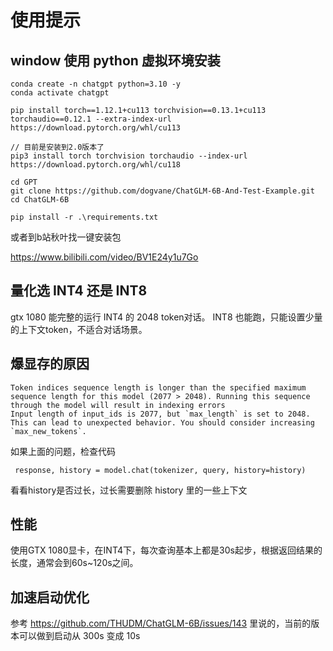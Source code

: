 # 使用提示

## window 使用 python 虚拟环境安装

```
conda create -n chatgpt python=3.10 -y
conda activate chatgpt

pip install torch==1.12.1+cu113 torchvision==0.13.1+cu113 torchaudio==0.12.1 --extra-index-url https://download.pytorch.org/whl/cu113

// 目前是安装到2.0版本了
pip3 install torch torchvision torchaudio --index-url https://download.pytorch.org/whl/cu118

cd GPT
git clone https://github.com/dogvane/ChatGLM-6B-And-Test-Example.git
cd ChatGLM-6B

pip install -r .\requirements.txt
```

或者到b站秋叶找一键安装包

https://www.bilibili.com/video/BV1E24y1u7Go



## 量化选 INT4 还是 INT8
gtx 1080 能完整的运行 INT4 的 2048 token对话。
INT8 也能跑，只能设置少量的上下文token，不适合对话场景。


## 爆显存的原因

```
Token indices sequence length is longer than the specified maximum sequence length for this model (2077 > 2048). Running this sequence through the model will result in indexing errors
Input length of input_ids is 2077, but `max_length` is set to 2048. This can lead to unexpected behavior. You should consider increasing `max_new_tokens`.
```

如果上面的问题，检查代码

```
 response, history = model.chat(tokenizer, query, history=history)
```

看看history是否过长，过长需要删除 history 里的一些上下文

## 性能

使用GTX 1080显卡，在INT4下，每次查询基本上都是30s起步，根据返回结果的长度，通常会到60s~120s之间。


## 加速启动优化

参考 https://github.com/THUDM/ChatGLM-6B/issues/143 里说的，当前的版本可以做到启动从 300s 变成 10s
